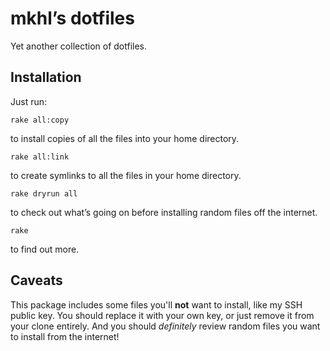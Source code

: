 mkhl’s dotfiles
===============

Yet another collection of dotfiles.


Installation
------------

Just run:

    rake all:copy

to install copies of all the files into your home directory.

    rake all:link

to create symlinks to all the files in your home directory.

    rake dryrun all

to check out what’s going on before installing random files off the internet.

    rake

to find out more.


Caveats
-------

This package includes some files you'll **not** want to install, like my SSH
public key. You should replace it with your own key, or just remove it from
your clone entirely. And you should *definitely* review random files you want
to install from the internet!